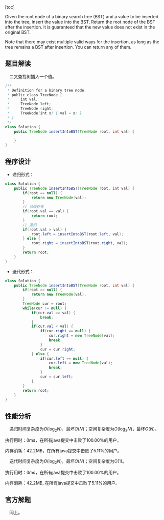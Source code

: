 [toc]

Given the root node of a binary search tree (BST) and a value to be inserted into the tree, insert the value into the BST. Return the root node of the BST after the insertion. It is guaranteed that the new value does not exist in the original BST.

Note that there may exist multiple valid ways for the insertion, as long as the tree remains a BST after insertion. You can return any of them.



## 题目解读

&emsp;二叉查找树插入一个值。

```java
/**
 * Definition for a binary tree node.
 * public class TreeNode {
 *     int val;
 *     TreeNode left;
 *     TreeNode right;
 *     TreeNode(int x) { val = x; }
 * }
 */
class Solution {
    public TreeNode insertIntoBST(TreeNode root, int val) {
        
    }
}
```

## 程序设计

* 递归形式：

```java
class Solution {
    public TreeNode insertIntoBST(TreeNode root, int val) {
        if(root == null) {
            return new TreeNode(val);
        }
        // 已经存在
        if(root.val == val) {
            return root;
        }
        // 递归
        if(root.val > val) {
            root.left = insertIntoBST(root.left, val);
        } else {
            root.right = insertIntoBST(root.right, val);
        }
        return root;
    }
}
```

* 迭代形式：

```java
class Solution {
    public TreeNode insertIntoBST(TreeNode root, int val) {
        if(root == null) {
            return new TreeNode(val);
        }
        TreeNode cur = root;
        while(cur != null) {
            if(cur.val == val) {
                break;
            }
            if(cur.val < val) {
                if(cur.right == null) {
                    cur.right = new TreeNode(val);
                    break;
                }
                cur = cur.right;
            } else {
                if(cur.left == null) {
                    cur.left = new TreeNode(val);
                    break;
                }
                cur = cur.left;
            }
        }
        return root;
    }
}
```

## 性能分析

&emsp;递归时间复杂度为$O(\log_2N)$，最坏$O(N)$；空间复杂度为$O(\log_2N)$，最坏$O(N)$。

执行用时：0ms，在所有java提交中击败了100.00%的用户。

内存消耗：42.2MB，在所有java提交中击败了5.11%的用户。

&emsp;迭代时间复杂度为$O(\log_2N)$，最坏$O(N)$；空间复杂度为$O(1)$。

执行用时：0ms，在所有java提交中击败了100.00%的用户。

内存消耗：42.2MB, 在所有java提交中击败了5.11%的用户。

## 官方解题

&emsp;同上。